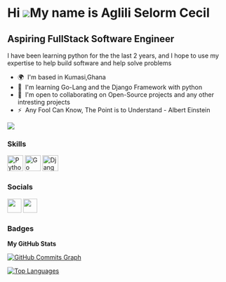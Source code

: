 Hi ![](https://user-images.githubusercontent.com/18350557/176309783-0785949b-9127-417c-8b55-ab5a4333674e.gif)My name is Aglili Selorm Cecil
===========================================================================================================================================

Aspiring FullStack Software Engineer
----------------------------------

I have been learning python for the the last 2 years, and I hope to use my expertise to help build software and help solve problems

* 🌍  I'm based in Kumasi,Ghana
* 🧠  I'm learning Go-Lang and the Django Framework with python
* 🤝  I'm open to collaborating on Open-Source projects and any other intresting projects
* ⚡  Any Fool Can Know, The Point is to Understand - Albert Einstein

<a href="https://www.twitter.com/n0tcecil" target="_blank" rel="noreferrer"><img
src="https://img.shields.io/twitter/follow/badcecil_?logo=twitter&style=for-the-badge&color=ef4444&labelColor=000000"
/></a>

### Skills

<p align="left">
<a href="https://www.python.org/" target="_blank" rel="noreferrer"><img src="https://raw.githubusercontent.com/danielcranney/readme-generator/main/public/icons/skills/python-colored.svg" width="36" height="36" alt="Python" /></a>
<a href="https://go.dev/doc/" target="_blank" rel="noreferrer"><img src="https://raw.githubusercontent.com/danielcranney/readme-generator/main/public/icons/skills/go-colored.svg" width="36" height="36" alt="Go" /></a>
<a href="https://www.djangoproject.com/" target="_blank" rel="noreferrer"><img src="https://raw.githubusercontent.com/danielcranney/readme-generator/main/public/icons/skills/django-colored.svg" width="36" height="36" alt="Django" /></a>
</p>


### Socials

<p align="left"> <a href="https://www.github.com/cecilcodespython" target="_blank" rel="noreferrer"><img src="https://raw.githubusercontent.com/danielcranney/readme-generator/main/public/icons/socials/github.svg" width="32" height="32" /></a> <a href="https://www.twitter.com/badcecil_" target="_blank" rel="noreferrer"><img src="https://raw.githubusercontent.com/danielcranney/readme-generator/main/public/icons/socials/twitter.svg" width="32" height="32" /></a></p>

### Badges

<b>My GitHub Stats</b>

<a href="http://www.github.com/cecilcodespython"><img src="https://activity-graph.herokuapp.com/graph?username=cecilcodespython&bg_color=000000&color=ffffff&line=ef4444&point=ffffff&area_color=000000&area=true&hide_border=true&custom_title=GitHub%20Commits%20Graph" alt="GitHub Commits Graph" /></a>

<a href="https://github.com/cecilcodespython" align="left"><img src="https://github-readme-stats.vercel.app/api/top-langs/?username=cecilcodespython&langs_count=10&title_color=ffffff&text_color=ffffff&icon_color=ef4444&bg_color=000000&hide_border=true&locale=en&custom_title=Top%20%Languages" alt="Top Languages" /></a>
